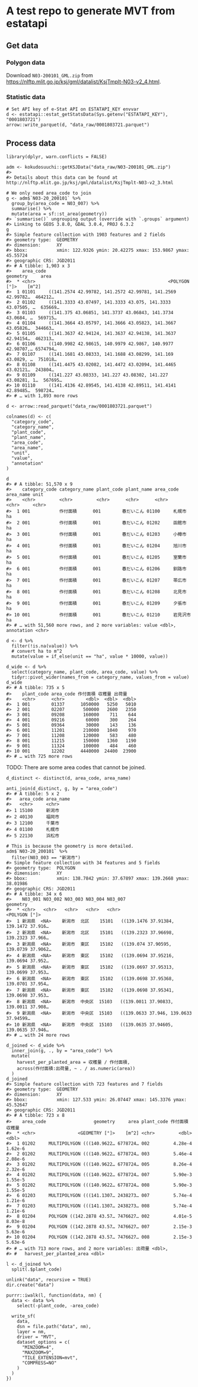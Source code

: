 
<!-- README.md is generated from README.Rmd. Please edit that file -->

A test repo to generate MVT from estatapi
=========================================

Get data
--------

### Polygon data

Download `N03-200101_GML.zip` from
<a href="https://nlftp.mlit.go.jp/ksj/gml/datalist/KsjTmplt-N03-v2_4.html" class="uri">https://nlftp.mlit.go.jp/ksj/gml/datalist/KsjTmplt-N03-v2_4.html</a>.

### Statistic data

    # Set API key of e-Stat API on ESTATAPI_KEY envvar
    d <- estatapi::estat_getStatsData(Sys.getenv("ESTATAPI_KEY"), "0001803721")
    arrow::write_parquet(d, "data_raw/0001803721.parquet")

Process data
------------

    library(dplyr, warn.conflicts = FALSE)

    adm <- kokudosuuchi::getKSJData("data_raw/N03-200101_GML.zip")
    #> 
    #> Details about this data can be found at http://nlftp.mlit.go.jp/ksj/gml/datalist/KsjTmplt-N03-v2_3.html

    # We only need area_code to join
    g <- adm$`N03-20_200101` %>% 
      group_by(area_code = N03_007) %>% 
      summarise() %>% 
      mutate(area = sf::st_area(geometry))
    #> `summarise()` ungrouping output (override with `.groups` argument)
    #> Linking to GEOS 3.8.0, GDAL 3.0.4, PROJ 6.3.2
    g
    #> Simple feature collection with 1903 features and 2 fields
    #> geometry type:  GEOMETRY
    #> dimension:      XY
    #> bbox:           xmin: 122.9326 ymin: 20.42275 xmax: 153.9867 ymax: 45.55724
    #> geographic CRS: JGD2011
    #> # A tibble: 1,903 x 3
    #>    area_code                                                   geometry     area
    #>  * <chr>                                                  <POLYGON [°]>    [m^2]
    #>  1 01101     ((141.2574 42.99782, 141.2572 42.99781, 141.2569 42.99782…  464212…
    #>  2 01102     ((141.3333 43.07497, 141.3333 43.075, 141.3333 43.07505, …  635669…
    #>  3 01103     ((141.375 43.06851, 141.3737 43.06843, 141.3734 43.0684, …  569715…
    #>  4 01104     ((141.3664 43.05797, 141.3666 43.05823, 141.3667 43.05826…  344663…
    #>  5 01105     ((141.3637 42.94124, 141.3637 42.94138, 141.3637 42.94154…  462313…
    #>  6 01106     ((140.9982 42.98615, 140.9979 42.9867, 140.9977 42.98707,… 6574794…
    #>  7 01107     ((141.1681 43.08333, 141.1688 43.08299, 141.169 43.0829, …  751018…
    #>  8 01108     ((141.4475 43.02082, 141.4472 43.02094, 141.4465 43.02121…  243804…
    #>  9 01109     ((141.227 43.08333, 141.227 43.08302, 141.227 43.08281, 1…  567695…
    #> 10 01110     ((141.4136 42.89545, 141.4138 42.89511, 141.4141 42.89485…  598724…
    #> # … with 1,893 more rows

    d <- arrow::read_parquet("data_raw/0001803721.parquet")

    colnames(d) <- c(
      "category_code",
      "category_name",
      "plant_code",
      "plant_name",
      "area_code",
      "area_name",
      "unit",
      "value",
      "annotation"
    )

    d
    #> # A tibble: 51,570 x 9
    #>    category_code category_name plant_code plant_name area_code area_name unit 
    #>    <chr>         <chr>         <chr>      <chr>      <chr>     <chr>     <chr>
    #>  1 001           作付面積      001        春だいこん 01100     札幌市    ha   
    #>  2 001           作付面積      001        春だいこん 01202     函館市    ha   
    #>  3 001           作付面積      001        春だいこん 01203     小樽市    ha   
    #>  4 001           作付面積      001        春だいこん 01204     旭川市    ha   
    #>  5 001           作付面積      001        春だいこん 01205     室蘭市    ha   
    #>  6 001           作付面積      001        春だいこん 01206     釧路市    ha   
    #>  7 001           作付面積      001        春だいこん 01207     帯広市    ha   
    #>  8 001           作付面積      001        春だいこん 01208     北見市    ha   
    #>  9 001           作付面積      001        春だいこん 01209     夕張市    ha   
    #> 10 001           作付面積      001        春だいこん 01210     岩見沢市  ha   
    #> # … with 51,560 more rows, and 2 more variables: value <dbl>, annotation <chr>

    d <- d %>%
      filter(!is.na(value)) %>% 
      # convert ha to m^2
      mutate(value = if_else(unit == "ha", value * 10000, value))

    d_wide <- d %>%
      select(category_name, plant_code, area_code, value) %>% 
      tidyr::pivot_wider(names_from = category_name, values_from = value)
    d_wide
    #> # A tibble: 735 x 5
    #>    plant_code area_code 作付面積 収穫量 出荷量
    #>    <chr>      <chr>        <dbl>  <dbl>  <dbl>
    #>  1 001        01337      1050000   5250   5010
    #>  2 001        02207       500000   2600   2350
    #>  3 001        09208       160000    711    644
    #>  4 001        09216        60000    300    264
    #>  5 001        09364        30000    143    136
    #>  6 001        11201       210000   1040    970
    #>  7 001        11208       120000    583    480
    #>  8 001        11215       150000   1360   1190
    #>  9 001        11324       100000    484    460
    #> 10 001        12202      4440000  24400  23900
    #> # … with 725 more rows

TODO: There are some area codes that cannot be joined.

    d_distinct <- distinct(d, area_code, area_name)

    anti_join(d_distinct, g, by = "area_code")
    #> # A tibble: 5 x 2
    #>   area_code area_name
    #>   <chr>     <chr>    
    #> 1 15100     新潟市   
    #> 2 40130     福岡市   
    #> 3 12100     千葉市   
    #> 4 01100     札幌市   
    #> 5 22130     浜松市

    # This is because the geometry is more detailed.
    adm$`N03-20_200101` %>%
      filter(N03_003 == "新潟市")
    #> Simple feature collection with 34 features and 5 fields
    #> geometry type:  POLYGON
    #> dimension:      XY
    #> bbox:           xmin: 138.7842 ymin: 37.67897 xmax: 139.2668 ymax: 38.01986
    #> geographic CRS: JGD2011
    #> # A tibble: 34 x 6
    #>    N03_001 N03_002 N03_003 N03_004 N03_007                              geometry
    #>  * <chr>   <chr>   <chr>   <chr>   <chr>                           <POLYGON [°]>
    #>  1 新潟県  <NA>    新潟市  北区    15101   ((139.1476 37.91384, 139.1472 37.916…
    #>  2 新潟県  <NA>    新潟市  北区    15101   ((139.2323 37.96698, 139.2323 37.966…
    #>  3 新潟県  <NA>    新潟市  東区    15102   ((139.074 37.90595, 139.0739 37.9062…
    #>  4 新潟県  <NA>    新潟市  東区    15102   ((139.0694 37.95216, 139.0694 37.952…
    #>  5 新潟県  <NA>    新潟市  東区    15102   ((139.0697 37.95313, 139.0699 37.953…
    #>  6 新潟県  <NA>    新潟市  東区    15102   ((139.0698 37.95368, 139.0701 37.954…
    #>  7 新潟県  <NA>    新潟市  東区    15102   ((139.0698 37.95341, 139.0698 37.953…
    #>  8 新潟県  <NA>    新潟市  中央区  15103   ((139.0011 37.90833, 139.0011 37.908…
    #>  9 新潟県  <NA>    新潟市  中央区  15103   ((139.0633 37.946, 139.0633 37.94599…
    #> 10 新潟県  <NA>    新潟市  中央区  15103   ((139.0635 37.94605, 139.0635 37.946…
    #> # … with 24 more rows

    d_joined <- d_wide %>%
      inner_join(g, ., by = "area_code") %>% 
      mutate(
        harvest_per_planted_area = 収穫量 / 作付面積,
        across(作付面積:出荷量, ~ . / as.numeric(area))
      )
    d_joined
    #> Simple feature collection with 723 features and 7 fields
    #> geometry type:  GEOMETRY
    #> dimension:      XY
    #> bbox:           xmin: 127.533 ymin: 26.07447 xmax: 145.3376 ymax: 45.52647
    #> geographic CRS: JGD2011
    #> # A tibble: 723 x 8
    #>    area_code                  geometry     area plant_code 作付面積  収穫量
    #>  * <chr>                <GEOMETRY [°]>    [m^2] <chr>         <dbl>   <dbl>
    #>  1 01202     MULTIPOLYGON (((140.9622… 6778724… 002         4.28e-4 1.62e-6
    #>  2 01202     MULTIPOLYGON (((140.9622… 6778724… 003         5.46e-4 2.08e-6
    #>  3 01202     MULTIPOLYGON (((140.9622… 6778724… 005         8.26e-4 2.32e-6
    #>  4 01202     MULTIPOLYGON (((140.9622… 6778724… 007         5.90e-3 1.55e-5
    #>  5 01202     MULTIPOLYGON (((140.9622… 6778724… 008         5.90e-3 1.55e-5
    #>  6 01203     MULTIPOLYGON (((141.1307… 2438273… 007         5.74e-4 1.21e-6
    #>  7 01203     MULTIPOLYGON (((141.1307… 2438273… 008         5.74e-4 1.21e-6
    #>  8 01204     POLYGON ((142.2878 43.57… 7476627… 002         4.01e-5 8.03e-8
    #>  9 01204     POLYGON ((142.2878 43.57… 7476627… 007         2.15e-3 5.63e-6
    #> 10 01204     POLYGON ((142.2878 43.57… 7476627… 008         2.15e-3 5.63e-6
    #> # … with 713 more rows, and 2 more variables: 出荷量 <dbl>,
    #> #   harvest_per_planted_area <dbl>

    l <- d_joined %>% 
      split(.$plant_code)

    unlink("data", recursive = TRUE)
    dir.create("data")

    purrr::iwalk(l, function(data, nm) {
      data <- data %>% 
        select(-plant_code, -area_code)
      
      write_sf(
        data,
        dsn = file.path("data", nm), 
        layer = nm,
        driver = "MVT",
        dataset_options = c(
          "MINZOOM=4",
          "MAXZOOM=9",
          "TILE_EXTENSION=mvt",
          "COMPRESS=NO"
        )
      )
    })
